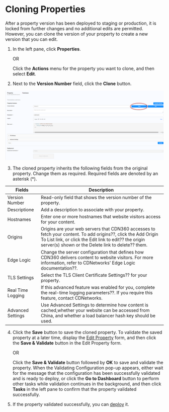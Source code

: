 # Cloning Properties

After a property version has been deployed to staging or production, it is locked from further changes and no additional edits are permitted. However, you can clone the version of your property to create a new version that you can edit.

1. In the left pane, click **Properties**.

    OR

    Click the **Actions** menu for the property you want to clone, and then select **Edit**.

2. Next to the **Version Number** field, click the **Clone** button. 

![null](</docs/resources/images/Cloning Properties - Edit Button.png>)

3. The cloned property inherits the following fields from the original property. Change them as required. Required fields are denoted by an asterisk (\*).

| **Fields** | **Description** |
| ---------- | --------------- |
| Version Number | Read-only field that shows the version number of the property.|
Descriptione | Add a description to associate with your property.|
| Hostnames | Enter one or more hostnames that website visitors access for your content.
| Origins | Origins are your web servers that CDN360 accesses to fetch your content. To add origins??, click the Add Origin To List link, or click the Edit link to edit?? the origin server(s) shown or the Delete link to delete?? them.|
| Edge Logic | Change the server configuration that defines how CDN360 delivers content to website visitors. For more information, refer to CDNetworks' Edge Logic documentation??.|
| TLS Settings | Select the TLS Client Certificate Settings?? for your property.|
| Real Time Logging | If this advanced feature was enabled for you, complete the real-time logging parameters??. If you require this feature, contact CDNetworks.|
| Advanced Settings | Use Advanced Settings to determine how content is cached,whether your website can be accessed from China, and whether a load balancer hash key should be used.|


4. Click the **Save** button to save the cloned property. To validate the saved property at a later time, display the [Edit Property](</docs/portal/properties/editing-properties.md>) form, and then click the **Save & Validate** button in the Edit Property form.

    OR

    Click the **Save & Validate** button followed by **OK** to save and validate the property. When the Validating Configuration pop-up appears, either wait for the message that the configuration has been successfully validated and is ready to deploy, or click the **Go to Dashboard** button to perform other tasks while validation continues in the background, and then click **Tasks** in the left pane to confirm that the property validated successfully.

5. If the property validated successfully, you can [deploy](</docs/portal/properties/deploying-property.md>) it.

